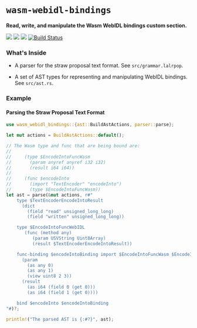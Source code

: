 # `wasm-webidl-bindings`


**Read, write, and manipulate the Wasm WebIDL bindings custom section.**

[![](https://docs.rs/wasm-webidl-bindings/badge.svg)](https://docs.rs/wasm-webidl-bindings/)
[![](https://img.shields.io/crates/v/wasm-webidl-bindings.svg)](https://crates.io/crates/wasm-webidl-bindings)
[![](https://img.shields.io/crates/d/wasm-webidl-bindings.svg)](https://crates.io/crates/wasm-webidl-bindings)
[![Build Status](https://dev.azure.com/rustwasm/wasm-webidl-bindings/_apis/build/status/rustwasm.wasm-webidl-bindings?branchName=master)](https://dev.azure.com/rustwasm/wasm-webidl-bindings/_build/latest?definitionId=2&branchName=master)

### What's Inside

* A parser for the straw proposal text format. See `src/grammar.lalrpop`.

* A set of AST types for representing and manipulating WebIDL bindings. See
  `src/ast.rs`.

### Example

#### Parsing the Straw Proposal Text Format

```rust
use wasm_webidl_bindings::{ast::BuildAstActions, parser::parse};

let mut actions = BuildAstActions::default();

// The Wasm type and func that are being bound are:
//
//     (type $EncodeIntoFuncWasm
//       (param anyref anyref i32 i32)
//       (result i64 i64))
//
//     (func $encodeInto
//       (import "TextEncoder" "encodeInto")
//       (type $EncodeIntoFuncWasm))
let ast = parse(&mut actions, r#"
    type $TextEncoderEncodeIntoResult
      (dict
        (field "read" unsigned_long_long)
        (field "written" unsigned_long_long))

    type $EncodeIntoFuncWebIDL
       (func (method any)
          (param USVString Uint8Array)
          (result $TextEncoderEncodeIntoResult))

    func-binding $encodeIntoBinding import $EncodeIntoFuncWasm $EncodeIntoFuncWebIDL
      (param
        (as any 0)
        (as any 1)
        (view uint8 2 3))
      (result
        (as i64 (field 0 (get 0)))
        (as i64 (field 1 (get 0))))

    bind $encodeInto $encodeIntoBinding
"#)?;

println!("The parsed AST is {:#?}", ast);
```

